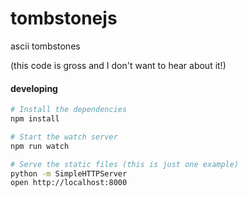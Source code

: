# tombstonejs
ascii tombstones

(this code is gross and I don't want to hear about it!) 

#### developing
```bash
# Install the dependencies
npm install

# Start the watch server
npm run watch

# Serve the static files (this is just one example)
python -m SimpleHTTPServer
open http://localhost:8000
```
